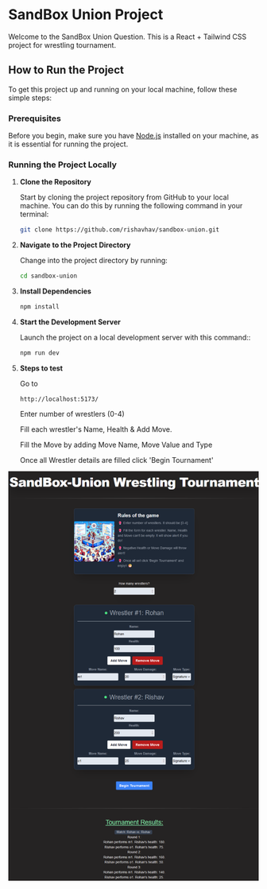 # SandBox Union Project

Welcome to the SandBox Union Question. This is a React + Tailwind CSS project for wrestling tournament.

## How to Run the Project

To get this project up and running on your local machine, follow these simple steps:

### Prerequisites

Before you begin, make sure you have [Node.js](https://nodejs.org/en/) installed on your machine, as it is essential for running the project.

### Running the Project Locally

1. **Clone the Repository**

   Start by cloning the project repository from GitHub to your local machine. You can do this by running the following command in your terminal:

   ```bash
   git clone https://github.com/rishavhav/sandbox-union.git

   ```

2. **Navigate to the Project Directory**

   Change into the project directory by running:

   ```bash
   cd sandbox-union
   ```

3. **Install Dependencies**

   ```bash
   npm install

   ```

4. **Start the Development Server**

   Launch the project on a local development server with this command::

   ```bash
   npm run dev

   ```

5. **Steps to test**

   Go to

   ```
   http://localhost:5173/

   ```

   Enter number of wrestlers (0-4)

   Fill each wrestler's Name, Health & Add Move.

   Fill the Move by adding Move Name, Move Value and Type

   Once all Wrestler details are filled click 'Begin Tournament'

![Sample Screenshot](https://github.com/rishavhav/sandbox-union/blob/main/scrn.png)
